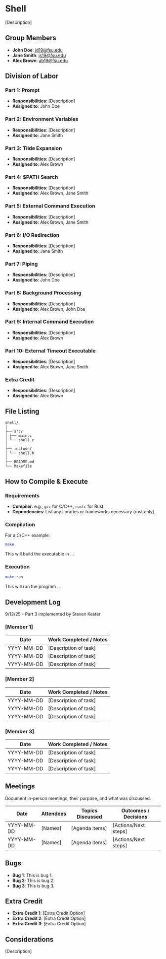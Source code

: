 # Shell

[Description]

## Group Members
- **John Doe**: jd19@fsu.edu
- **Jane Smith**: js19@fsu.edu
- **Alex Brown**: ab19@fsu.edu
## Division of Labor

### Part 1: Prompt
- **Responsibilities**: [Description]
- **Assigned to**: John Doe

### Part 2: Environment Variables
- **Responsibilities**: [Description]
- **Assigned to**: Jane Smith

### Part 3: Tilde Expansion
- **Responsibilities**: [Description]
- **Assigned to**: Alex Brown

### Part 4: $PATH Search
- **Responsibilities**: [Description]
- **Assigned to**: Alex Brown, Jane Smith

### Part 5: External Command Execution
- **Responsibilities**: [Description]
- **Assigned to**: Alex Brown, Jane Smith

### Part 6: I/O Redirection
- **Responsibilities**: [Description]
- **Assigned to**: Jane Smith

### Part 7: Piping
- **Responsibilities**: [Description]
- **Assigned to**: John Doe

### Part 8: Background Processing
- **Responsibilities**: [Description]
- **Assigned to**: Alex Brown, John Doe

### Part 9: Internal Command Execution
- **Responsibilities**: [Description]
- **Assigned to**: Alex Brown

### Part 10: External Timeout Executable
- **Responsibilities**: [Description]
- **Assigned to**: Alex Brown, Jane Smith

### Extra Credit
- **Responsibilities**: [Description]
- **Assigned to**: Alex Brown

## File Listing
```
shell/
│
├── src/
│ ├── main.c
│ └── shell.c
│
├── include/
│ └── shell.h
│
├── README.md
└── Makefile
```
## How to Compile & Execute

### Requirements
- **Compiler**: e.g., `gcc` for C/C++, `rustc` for Rust.
- **Dependencies**: List any libraries or frameworks necessary (rust only).

### Compilation
For a C/C++ example:
```bash
make
```
This will build the executable in ...
### Execution
```bash
make run
```
This will run the program ...

## Development Log
9/12/25 - Part 3 implemented by Steven Kester

### [Member 1]

| Date       | Work Completed / Notes |
|------------|------------------------|
| YYYY-MM-DD | [Description of task]  |
| YYYY-MM-DD | [Description of task]  |
| YYYY-MM-DD | [Description of task]  |

### [Member 2]

| Date       | Work Completed / Notes |
|------------|------------------------|
| YYYY-MM-DD | [Description of task]  |
| YYYY-MM-DD | [Description of task]  |
| YYYY-MM-DD | [Description of task]  |


### [Member 3]

| Date       | Work Completed / Notes |
|------------|------------------------|
| YYYY-MM-DD | [Description of task]  |
| YYYY-MM-DD | [Description of task]  |
| YYYY-MM-DD | [Description of task]  |


## Meetings
Document in-person meetings, their purpose, and what was discussed.

| Date       | Attendees            | Topics Discussed | Outcomes / Decisions |
|------------|----------------------|------------------|-----------------------|
| YYYY-MM-DD | [Names]              | [Agenda items]   | [Actions/Next steps]  |
| YYYY-MM-DD | [Names]              | [Agenda items]   | [Actions/Next steps]  |



## Bugs
- **Bug 1**: This is bug 1.
- **Bug 2**: This is bug 2.
- **Bug 3**: This is bug 3.

## Extra Credit
- **Extra Credit 1**: [Extra Credit Option]
- **Extra Credit 2**: [Extra Credit Option]
- **Extra Credit 3**: [Extra Credit Option]

## Considerations
[Description]
